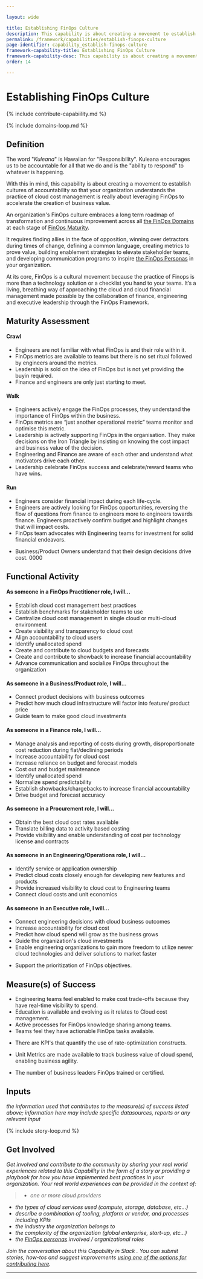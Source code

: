 ```yaml
---

layout: wide

title: Establishing FinOps Culture
description: This capability is about creating a movement to establish cultures of accountability so that your organization understands the practice of cloud cost management is really about leveraging FinOps to accelerate the creation of business value.
permalink: /framework/capabilities/establish-finops-culture
page-identifier: capability_establish-finops-culture
framework-capability-title: Establishing FinOps Culture
framework-capability-desc: This capability is about creating a movement to establish cultures of accountability so that your organization understands the practice of cloud cost management is really about leveraging FinOps to accelerate the creation of business value.
order: 14

---
```


# Establishing FinOps Culture

{% include contribute-capabiility.md %}

{% include domains-loop.md %}


## Definition
The word "_Kuleana_" is Hawaiian for "Responsibility".  Kuleana encourages us to be accountable for all that we do and is the "ability to respond" to whatever is happening.

With this in mind, this capability is about creating a movement to establish cultures of accountability so that your organization understands the practice of cloud cost management is really about leveraging FinOps to accelerate the creation of business value.

An organization's FinOps culture embraces a long term roadmap of transformation and continuous improvement across all [the FinOps Domains](https://www.finops.org/framework/domains/) at each stage of [FinOps Maturity](https://www.finops.org/framework/maturity-model/).  

It requires finding allies in the face of opposition, winning over detractors during times of change, defining a common language, creating metrics to prove value, building enablement strategies to elevate stakeholder teams, and developing communication programs to inspire [the FinOps Personas](https://www.finops.org/framework/personas/) in your organization.

At its core, FinOps is a cultural movement because the practice of Finops is more than a technology solution or a checklist you hand to your teams. It’s a living, breathing way of approaching the cloud and cloud financial management made possible by the collaboration of finance, engineering and executive leadership through the FinOps Framework.




## Maturity Assessment
#### Crawl
* Engineers are not familiar with what FinOps is and their role within it.
* FinOps metrics are available to teams but there is no set ritual followed by engineers around the metrics.
* Leadership is sold on the idea of FinOps but is not yet providing the buyin required.
* Finance and engineers are only just starting to meet.

#### Walk
* Engineers actively engage the FinOps processes, they understand the importance of FinOps within the business.
* FinOps metrics are “just another operational metric” teams monitor and optimise this metric.
* Leadership is actively supporting FinOps in the organisation. They make decisions on the Iron Triangle by insisting on knowing the cost impact and business value of the decision.
* Engineering and Finance are aware of each other and understand what motivators drive each other.
* Leadership celebrate FinOps success and celebrate/reward teams who have wins.

#### Run
* Engineers consider financial impact during each life-cycle.
* Engineers are actively looking for FinOps opportunities, reversing the flow of questions from finance to engineers more to engineers towards finance. Engineers proactively confirm budget and highlight changes that will impact costs.
* FinOps team advocates with Engineering teams for investment for solid financial endeavors.
- Business/Product Owners understand that their design decisions drive cost.
0000



## Functional Activity

#### As someone in a FinOps Practitioner role, I will…
* Establish cloud cost management best practices
* Establish benchmarks for stakeholder teams to use
* Centralize cloud cost management in single cloud or multi-cloud environment
* Create visibility and transparency to cloud cost
* Align accountability to cloud users
* Identify unallocated spend
* Create and contribute to cloud budgets and forecasts
* Create and contribute to showback to increase financial accountability
* Advance communication and socialize FinOps throughout the organization


#### As someone in a Business/Product role, I will…
* Connect product decisions with business outcomes
* Predict how much cloud infrastructure will factor into feature/ product price
* Guide team to make good cloud investments


#### As someone in a Finance role, I will…
* Manage analysis and reporting of costs during growth, disproportionate cost reduction during flat/declining periods
* Increase accountability for cloud cost
* Increase reliance on budget and forecast models
* Cost out and budget maintenance
* Identify unallocated spend
* Normalize spend predictability
* Establish showbacks/chargebacks to increase financial accountability
* Drive budget and forecast accuracy


#### As someone in a Procurement role, I will…
* Obtain the best cloud cost rates available
* Translate billing data to activity based costing
* Provide visibility and enable understanding of cost per technology license and contracts


#### As someone in an Engineering/Operations role, I will...
* Identify service or application ownership
* Predict cloud costs closely enough for developing new features and products
* Provide increased visibility to cloud cost to Engineering teams
* Connect cloud costs and unit economics


#### As someone in an Executive role, I will…
* Connect engineering decisions with cloud business outcomes
* Increase accountability for cloud cost
* Predict how cloud spend will grow as the business grows
* Guide the organization's cloud investments
* Enable engineering organizations to gain more freedom to utilize newer cloud technologies and deliver solutions to market faster
- Support the prioritization of FinOps objectives.




## Measure(s) of Success
* Engineering teams feel enabled to make cost trade-offs because they have real-time visibility to spend.
* Education is available and evolving as it relates to Cloud cost management.
* Active processes for FinOps knowledge sharing among teams.
* Teams feel they have actionable FinOps tasks available.
- There are KPI's that quantify the use of rate-optimization constructs.
* Unit Metrics are made available to track business value of cloud spend, enabling business agility.
- The number of business leaders FinOps trained or certified.



## Inputs
_the information used that contributes to the measure(s) of success listed above; information here may include specific datasources, reports or any relevant input_


<!-- ####### Real World Resources ####### -->

{% include story-loop.md %}



## Get Involved

_Get involved and contribute to the community by sharing your real world experiences related to this Capability in the form of a story or providing a playbook for how you have implemented best practices in your organization. Your real world experiences can be provided in the context of:_

>* _one or more cloud providers_
* _the types of cloud services used (compute, storage, database, etc...)_
* _describe a combination of  tooling, platform or vendor, and processes including KPIs_
* _the industry the organization belongs to_
* _the complexity of the organization (global enterprise, start-up, etc…)_
* _the [FinOps personas](https://www.finops.org/framework/personas/) involved / organizational roles_

_Join the conversation about this Capability in Slack <!-- [insert name and link to Slack channel here] -->. You can submit stories, how-tos and suggest improvements [using one of the options for contributing here](https://www.finops.org/introduction/how-to-contribute/)._

---

